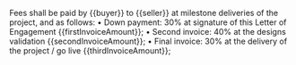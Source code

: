Fees shall be paid by {{buyer}} to {{seller}} at milestone deliveries of the project, and as follows:
• Down payment: 30% at signature of this Letter of Engagement {{firstInvoiceAmount}};
• Second invoice: 40% at the designs validation {{secondInvoiceAmount}};
• Final invoice: 30% at the delivery of the project / go live {{thirdInvoiceAmount}};